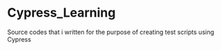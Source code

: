 # Cypress_Learning
Source codes that i written for the purpose of creating test scripts using Cypress
